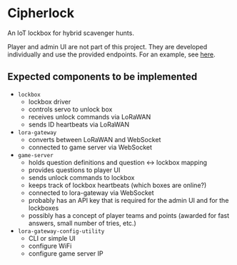 # Cipherlock
An IoT lockbox for hybrid scavenger hunts.

Player and admin UI are not part of this project. They are developed individually and use the provided endpoints. For an example, see [here](https://github.com/SilasBerger/teaching-website/compare/main...feature/cipherlock).

## Expected components to be implemented
- `lockbox`
  - lockbox driver
  - controls servo to unlock box
  - receives unlock commands via LoRaWAN
  - sends ID heartbeats via LoRaWAN
- `lora-gateway`
  - converts between LoRaWAN and WebSocket
  - connected to game server via WebSocket
- `game-server`
  - holds question definitions and question <-> lockbox mapping
  - provides questions to player UI
  - sends unlock commands to lockbox
  - keeps track of lockbox heartbeats (which boxes are online?)
  - connected to lora-gateway via WebSocket
  - probably has an API key that is required for the admin UI and for the lockboxes
  - possibly has a concept of player teams and points (awarded for fast answers, small number of tries, etc.)
- `lora-gateway-config-utility`
  - CLI or simple UI
  - configure WiFi
  - configure game server IP
